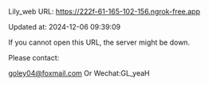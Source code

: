 Lily_web URL: https://222f-61-165-102-156.ngrok-free.app

Updated at: 2024-12-06 09:39:09

If you cannot open this URL, the server might be down.

Please contact: 

goley04@foxmail.com Or Wechat:GL_yeaH